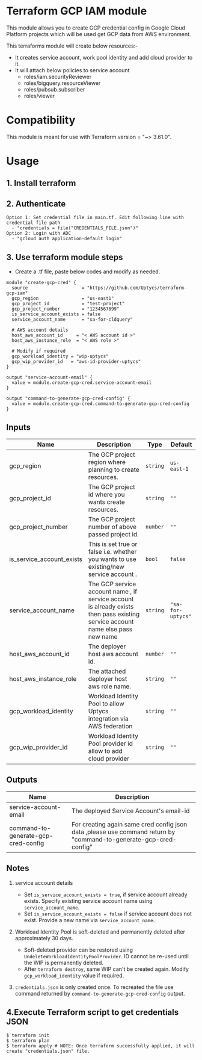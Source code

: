 # Terraform GCP IAM module

This module allows you to create GCP credential config in Google Cloud Platform projects which will be used get GCP data from AWS environment.

This terraforms module will create below resources:-
 * It creates service account, work pool identity and add cloud provider to it.
 * It will attach below policies to service account
     * roles/iam.securityReviewer
     * roles/bigquery.resourceViewer
     * roles/pubsub.subscriber
     * roles/viewer

# Compatibility

This module is meant for use with Terraform version = "~> 3.61.0".

# Usage

## 1. Install terraform


## 2. Authenticate
```
Option 1: Set credential file in main.tf. Edit following line with credential file path
  - "credentials = file("CREDENTIALS_FILE.json")"
Option 2: Login with ADC
  - "gcloud auth application-default login"
```


## 3. Use terraform module steps
  * Create a <filename>.tf file, paste below codes and modify as needed.
```
module "create-gcp-cred" {
  source                    = "https://github.com/Uptycs/terraform-gcp-iam"
  gcp_region                = "us-east1"
  gcp_project_id            = "test-project"
  gcp_project_number        = "1234567899"
  is_service_account_exists = false
  service_account_name      = "sa-for-cldquery"

  # AWS account details
  host_aws_account_id     = "< AWS account id >"
  host_aws_instance_role  = "< AWS role >"

  # Modify if required
  gcp_workload_identity = "wip-uptycs"
  gcp_wip_provider_id   = "aws-id-provider-uptycs"
}

output "service-account-email" {
  value = module.create-gcp-cred.service-account-email
}

output "command-to-generate-gcp-cred-config" {
  value = module.create-gcp-cred.command-to-generate-gcp-cred-config
}
```

## Inputs

| Name                      | Description                                                                                                        | Type          | Default          |
| ------------------------- | ------------------------------------------------------------------------------------------------------------------ | ------------- | ---------------- |
| gcp_region                | The GCP project region where planning to create resources.                                                         | `string`      | `us-east-1`      |
| gcp_project_id            | The GCP project id where you wants create resources.                                                               | `string`      | `""`             |
| gcp_project_number        | The GCP project number of above passed project id.                                                                 | `number`      | `""`             |
| is_service_account_exists | This is set true or false i.e. whether you wants to use existing/new service account .                             | `bool`        | `false`          |
| service_account_name      | The GCP service account name , if service account is already exists then pass existing service account name else pass new name| `string` | `"sa-for-uptycs"` |
| host_aws_account_id       | The deployer host aws account id.                                                                                  | `number`      | `""`             |
| host_aws_instance_role    | The attached deployer host aws role name.                                                                          | `string`      | `""`             |
| gcp_workload_identity     | Workload Identity Pool to allow Uptycs integration via AWS federation                                              | `string`      | `""`             |
| gcp_wip_provider_id       | Workload Identity Pool provider id allow to add cloud provider                                                     | `string`      | `""`             |


## Outputs

| Name                    | Description                                  |
| ----------------------- | -------------------------------------------- |
| service-account-email   | The deployed Service Account's email-id |
| command-to-generate-gcp-cred-config  | For creating again same cred config json data ,please use command return by "command-to-generate-gcp-cred-config" |


## Notes

1. service account details
     - Set `is_service_account_exists = true`, if service account already exists. Specify existing service account name using `service_account_name`.
     - Set `is_service_account_exists = false` if service account does not exist. Provide a new name via `service_account_name`.

2. Workload Identity Pool is soft-deleted and permanently deleted after approximately 30 days.
     - Soft-deleted provider can be restored using `UndeleteWorkloadIdentityPoolProvider`. ID cannot be re-used until the WIP is permanently deleted.
     - After `terraform destroy`, same WIP can't be created again. Modify `gcp_workload_identity` value if required.

3. `credentials.json` is only created once. To recreated the file use command returned by `command-to-generate-gcp-cred-config` output.


## 4.Execute Terraform script to get credentials JSON
```
$ terraform init
$ terraform plan
$ terraform apply # NOTE: Once terraform successfully applied, it will create "credentials.json" file.
```